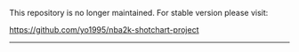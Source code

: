 This repository is no longer maintained. For stable version please visit: 

https://github.com/yo1995/nba2k-shotchart-project

---
